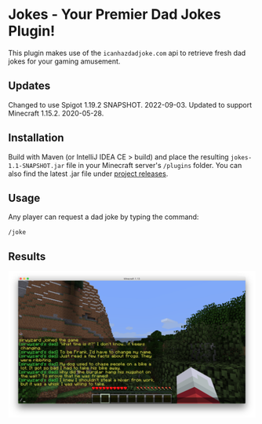 # Jokes - Your Premier Dad Jokes Plugin!

This plugin makes use of the `icanhazdadjoke.com` api to retrieve fresh dad jokes for your gaming amusement.

## Updates

Changed to use Spigot 1.19.2 SNAPSHOT. 2022-09-03.
Updated to support Minecraft 1.15.2. 2020-05-28.

## Installation

Build with Maven (or IntelliJ IDEA CE > build) and place the resulting `jokes-1.1-SNAPSHOT.jar` file in your Minecraft server's `/plugins` folder. You can also find the latest .jar file under [project releases](https://github.com/halfnibble/jokesmc/releases).

## Usage

Any player can request a dad joke by typing the command:

    /joke
    
## Results

![](SirWyzardJokes.png)
